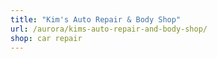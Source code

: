 ```yaml
---
title: "Kim's Auto Repair & Body Shop"
url: /aurora/kims-auto-repair-and-body-shop/
shop: car repair
---
```

